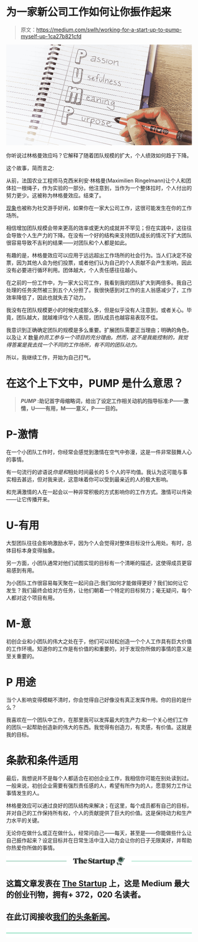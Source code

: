 # 为一家新公司工作如何让你振作起来

> 原文：<https://medium.com/swlh/working-for-a-start-up-to-pump-myself-up-1ca27b821cfd>

![](img/7ee7dc43b05192f0f1ff12811dd7b619.png)

你听说过林格曼效应吗？它解释了随着团队规模的扩大，个人绩效如何趋于下降。

这个故事，简而言之:

从前，法国农业工程师马克西米利安·林格曼(Maximilien Ringelmann)让个人和团体拉一根绳子，作为实验的一部分。他注意到，当作为一个整体拉时，个人付出的努力更少。这被称为林格曼效应。结束了。

[现象](https://psychology.iresearchnet.com/social-psychology/group/ringelmann-effect/)也被称为社交游手好闲，如果你在一家大公司工作，这很可能发生在你的工作场所。

相信增加团队规模会带来更高的效率或更大的成就并不罕见；但在实践中，这往往会导致个人生产力的下降。在没有一个好的结构来支持团队成长的情况下扩大团队很容易导致不吉利的结果——对团队和个人都是如此。

有趣的是，林格曼效应可以应用于远远超出工作场所的社会行为。当人们决定不投票，因为其他人会为他们投票，或者他们认为自己的个人贡献不会产生影响，因此没有必要进行循环利用。团体越大，个人责任感往往越小。

在之前的一份工作中，为一家大公司工作，我看到我的团队扩大到两倍多。我自己处理的任务突然被三到五个人分担了。我很快感到对工作的主人翁感减少了，工作效率降低了，因此也就失去了动力。

我没有在团队规模更小的时候完成那么多，但是似乎没有人注意到，或者关心。毕竟，团队越大，就越难评估个人表现，团队成员也越容易表现不佳。

我意识到正确确定团队的规模是多么重要。扩展团队需要正当理由；明确的角色，以及让 *X* 数量*的员工参与一个项目的充分理由。然而，这不是我能控制的，我觉得答案是我去找一个不同的工作场所，有不同的团队动力。*

所以，我继续工作，开始为自己打气。

# 在这个上下文中，PUMP 是什么意思？

> ***PUMP* :助记首字母缩略词，给出了设定工作相关动机的指导标准:P——激情，U——有用，M——意义，P——目的。**

# **P-激情**

在一个小团队工作时，你经常会感觉到激情在空气中弥漫，这是一件非常鼓舞人心的事情。

有一句流行的谚语说*你是和*相处时间最长的 5 个人的平均值。我认为这可能与事实相去甚远，但对我来说，这意味着你可以受到最亲近的人的极大影响。

和充满激情的人在一起会以一种非常积极的方式影响你的工作方式。激情可以传染——让它传播开来。

# **U-有用**

大型团队往往会影响激励水平，因为个人会觉得对整体目标没什么用处。有时，总体目标本身变得抽象。

另一方面，小团队通常对他们试图实现的目标有一个清晰的描述，这使得成员更容易感到有用。

为小团队工作很容易每天聚在一起问自己:我们如何才能做得更好？我们如何让它发生？我们最终会给对方任务，让他们朝着一个特定的目标努力；毫无疑问，每个人都对这个项目有用。

# **M-意**

初创企业和小团队的伟大之处在于，他们可以轻松创造一个个人工作具有巨大价值的工作环境。知道你的工作是有价值的和重要的，对于发现你所做的事情的意义是至关重要的。

# **P 用途**

当个人影响变得模糊不清时，你会觉得自己好像没有真正发挥作用。你的目的是什么？

我喜欢在一个团队中工作，在那里我可以发挥最大的生产力:和一个关心他们工作的团队一起帮助创造新的伟大的东西。我觉得有创造力，有灵感，有价值。这就是我的目标。

# **条款和条件适用**

最后，我想说并不是每个人都适合在初创企业工作，我相信你可能在别处读到过。一般来说，初创企业需要有强烈责任感的人，希望有所作为的人，愿意努力工作让事情发生的人。

林格曼效应可以通过良好的团队结构来解决；在这里，每个成员都有自己的目标，并对自己的工作保持所有权，个人的贡献提供了巨大的价值。这是保持动力和生产力水平的关键。

无论你在做什么或正在做什么，经常问自己——每天，甚至是——你能做些什么让自己振作起来？设定目标并在日常生活中注入动力会让你的日子无限美好，并帮助你热爱你所做的事情。

[![](img/308a8d84fb9b2fab43d66c117fcc4bb4.png)](https://medium.com/swlh)

## 这篇文章发表在 [The Startup](https://medium.com/swlh) 上，这是 Medium 最大的创业刊物，拥有+ 372，020 名读者。

## 在此订阅接收[我们的头条新闻](http://growthsupply.com/the-startup-newsletter/)。

[![](img/b0164736ea17a63403e660de5dedf91a.png)](https://medium.com/swlh)